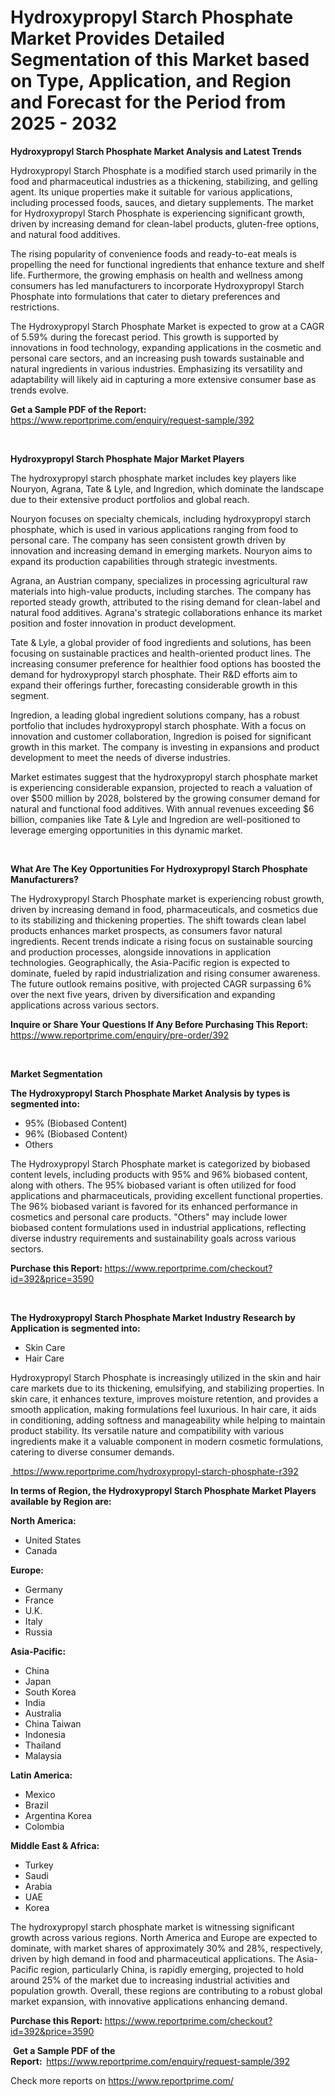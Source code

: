 <p><h1>Hydroxypropyl Starch Phosphate Market Provides Detailed Segmentation of this Market based on Type, Application, and Region and Forecast for the Period from 2025 - 2032</h1></p><p><strong>Hydroxypropyl Starch Phosphate Market Analysis and Latest Trends</strong></p>
<p><p>Hydroxypropyl Starch Phosphate is a modified starch used primarily in the food and pharmaceutical industries as a thickening, stabilizing, and gelling agent. Its unique properties make it suitable for various applications, including processed foods, sauces, and dietary supplements. The market for Hydroxypropyl Starch Phosphate is experiencing significant growth, driven by increasing demand for clean-label products, gluten-free options, and natural food additives.</p><p>The rising popularity of convenience foods and ready-to-eat meals is propelling the need for functional ingredients that enhance texture and shelf life. Furthermore, the growing emphasis on health and wellness among consumers has led manufacturers to incorporate Hydroxypropyl Starch Phosphate into formulations that cater to dietary preferences and restrictions.</p><p>The Hydroxypropyl Starch Phosphate Market is expected to grow at a CAGR of 5.59% during the forecast period. This growth is supported by innovations in food technology, expanding applications in the cosmetic and personal care sectors, and an increasing push towards sustainable and natural ingredients in various industries. Emphasizing its versatility and adaptability will likely aid in capturing a more extensive consumer base as trends evolve.</p></p>
<p><strong>Get a Sample PDF of the Report:&nbsp;</strong> <a href="https://www.reportprime.com/enquiry/request-sample/392?utm_campaign=3312&utm_medium=2&utm_source=Github&utm_content=ia&utm_term=18032025&utm_id=hydroxypropyl-starch-phosphate">https://www.reportprime.com/enquiry/request-sample/392</a></p>
<p>&nbsp;</p>
<p><strong>Hydroxypropyl Starch Phosphate Major Market Players</strong></p>
<p><p>The hydroxypropyl starch phosphate market includes key players like Nouryon, Agrana, Tate & Lyle, and Ingredion, which dominate the landscape due to their extensive product portfolios and global reach.</p><p>Nouryon focuses on specialty chemicals, including hydroxypropyl starch phosphate, which is used in various applications ranging from food to personal care. The company has seen consistent growth driven by innovation and increasing demand in emerging markets. Nouryon aims to expand its production capabilities through strategic investments.</p><p>Agrana, an Austrian company, specializes in processing agricultural raw materials into high-value products, including starches. The company has reported steady growth, attributed to the rising demand for clean-label and natural food additives. Agrana's strategic collaborations enhance its market position and foster innovation in product development.</p><p>Tate & Lyle, a global provider of food ingredients and solutions, has been focusing on sustainable practices and health-oriented product lines. The increasing consumer preference for healthier food options has boosted the demand for hydroxypropyl starch phosphate. Their R&D efforts aim to expand their offerings further, forecasting considerable growth in this segment.</p><p>Ingredion, a leading global ingredient solutions company, has a robust portfolio that includes hydroxypropyl starch phosphate. With a focus on innovation and customer collaboration, Ingredion is poised for significant growth in this market. The company is investing in expansions and product development to meet the needs of diverse industries.</p><p>Market estimates suggest that the hydroxypropyl starch phosphate market is experiencing considerable expansion, projected to reach a valuation of over $500 million by 2028, bolstered by the growing consumer demand for natural and functional food additives. With annual revenues exceeding $6 billion, companies like Tate & Lyle and Ingredion are well-positioned to leverage emerging opportunities in this dynamic market.</p></p>
<p>&nbsp;</p>
<p><strong>What Are The Key Opportunities For Hydroxypropyl Starch Phosphate Manufacturers?</strong></p>
<p><p>The Hydroxypropyl Starch Phosphate market is experiencing robust growth, driven by increasing demand in food, pharmaceuticals, and cosmetics due to its stabilizing and thickening properties. The shift towards clean label products enhances market prospects, as consumers favor natural ingredients. Recent trends indicate a rising focus on sustainable sourcing and production processes, alongside innovations in application technologies. Geographically, the Asia-Pacific region is expected to dominate, fueled by rapid industrialization and rising consumer awareness. The future outlook remains positive, with projected CAGR surpassing 6% over the next five years, driven by diversification and expanding applications across various sectors.</p></p>
<p><strong>Inquire or Share Your Questions If Any Before Purchasing This Report:</strong> <a href="https://www.reportprime.com/enquiry/pre-order/392?utm_campaign=3312&utm_medium=2&utm_source=Github&utm_content=ia&utm_term=18032025&utm_id=hydroxypropyl-starch-phosphate">https://www.reportprime.com/enquiry/pre-order/392</a></p>
<p>&nbsp;</p>
<p><strong>Market Segmentation</strong></p>
<p><strong>The Hydroxypropyl Starch Phosphate Market Analysis by types is segmented into:</strong></p>
<p><ul><li>95% (Biobased Content)</li><li>96% (Biobased Content)</li><li>Others</li></ul></p>
<p><p>The Hydroxypropyl Starch Phosphate market is categorized by biobased content levels, including products with 95% and 96% biobased content, along with others. The 95% biobased variant is often utilized for food applications and pharmaceuticals, providing excellent functional properties. The 96% biobased variant is favored for its enhanced performance in cosmetics and personal care products. "Others" may include lower biobased content formulations used in industrial applications, reflecting diverse industry requirements and sustainability goals across various sectors.</p></p>
<p><strong>Purchase this Report:&nbsp;</strong><a href="https://www.reportprime.com/checkout?id=392&price=3590&utm_campaign=3312&utm_medium=2&utm_source=Github&utm_content=ia&utm_term=18032025&utm_id=hydroxypropyl-starch-phosphate">https://www.reportprime.com/checkout?id=392&price=3590</a></p>
<p>&nbsp;</p>
<p><strong>The Hydroxypropyl Starch Phosphate Market Industry Research by Application is segmented into:</strong></p>
<p><ul><li>Skin Care</li><li>Hair Care</li></ul></p>
<p><p>Hydroxypropyl Starch Phosphate is increasingly utilized in the skin and hair care markets due to its thickening, emulsifying, and stabilizing properties. In skin care, it enhances texture, improves moisture retention, and provides a smooth application, making formulations feel luxurious. In hair care, it aids in conditioning, adding softness and manageability while helping to maintain product stability. Its versatile nature and compatibility with various ingredients make it a valuable component in modern cosmetic formulations, catering to diverse consumer demands.</p></p>
<p><a href="https://www.reportprime.com/hydroxypropyl-starch-phosphate-r392?utm_campaign=3312&utm_medium=2&utm_source=Github&utm_content=ia&utm_term=18032025&utm_id=hydroxypropyl-starch-phosphate">&nbsp;https://www.reportprime.com/hydroxypropyl-starch-phosphate-r392</a></p>
<p><strong>In terms of Region, the Hydroxypropyl Starch Phosphate Market Players available by Region are:</strong></p>
<p>
    <p> <strong> North America: </strong>
        <ul>
            <li>United States</li>
            <li>Canada</li>
        </ul>
        </p> 
    <p> <strong> Europe: </strong>
        <ul>
            <li>Germany</li>
            <li>France</li>
            <li>U.K.</li>
            <li>Italy</li>
            <li>Russia</li>
        </ul>
        </p> 
    <p> <strong> Asia-Pacific: </strong>
        <ul>
            <li>China</li>
            <li>Japan</li>
            <li>South Korea</li>
            <li>India</li>
            <li>Australia</li>
            <li>China Taiwan</li>
            <li>Indonesia</li>
            <li>Thailand</li>
            <li>Malaysia</li>
        </ul>
        </p> 
    <p> <strong> Latin America: </strong>
        <ul>
            <li>Mexico</li>
            <li>Brazil</li>
            <li>Argentina Korea</li>
            <li>Colombia</li>
        </ul>
        </p> 
    <p> <strong> Middle East & Africa: </strong>
        <ul>
            <li>Turkey</li>
            <li>Saudi</li>
            <li>Arabia</li>
            <li>UAE</li>
            <li>Korea</li>
        </ul>
    </p>
    </p>
<p><p>The hydroxypropyl starch phosphate market is witnessing significant growth across various regions. North America and Europe are expected to dominate, with market shares of approximately 30% and 28%, respectively, driven by high demand in food and pharmaceutical applications. The Asia-Pacific region, particularly China, is rapidly emerging, projected to hold around 25% of the market due to increasing industrial activities and population growth. Overall, these regions are contributing to a robust global market expansion, with innovative applications enhancing demand.</p></p>
<p><strong>Purchase this Report: </strong><a href="https://www.reportprime.com/checkout?id=392&price=3590&utm_campaign=3312&utm_medium=2&utm_source=Github&utm_content=ia&utm_term=18032025&utm_id=hydroxypropyl-starch-phosphate">https://www.reportprime.com/checkout?id=392&price=3590</a></p>
<p>&nbsp;<strong>Get a Sample PDF of the Report:&nbsp;&nbsp;</strong><a href="https://www.reportprime.com/enquiry/request-sample/392?utm_campaign=3312&utm_medium=2&utm_source=Github&utm_content=ia&utm_term=18032025&utm_id=hydroxypropyl-starch-phosphate">https://www.reportprime.com/enquiry/request-sample/392</a></p>
<p><strong></strong></p>
<p>Check more reports on <a href="https://www.reportprime.com/?utm_campaign=3312&utm_medium=2&utm_source=Github&utm_content=ia&utm_term=18032025&utm_id=hydroxypropyl-starch-phosphate">https://www.reportprime.com/</a></p>